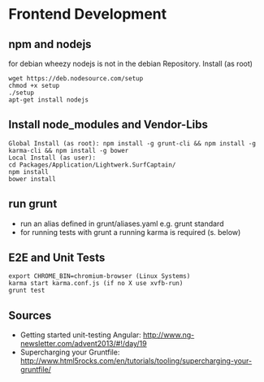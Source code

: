 # Frontend Development

## npm and nodejs
for debian wheezy nodejs is not in the debian Repository. Install (as root)

	wget https://deb.nodesource.com/setup
	chmod +x setup
	./setup
	apt-get install nodejs

## Install node_modules and Vendor-Libs

	Global Install (as root): npm install -g grunt-cli && npm install -g karma-cli && npm install -g bower
	Local Install (as user):
	cd Packages/Application/Lightwerk.SurfCaptain/
	npm install
	bower install

## run grunt
- run an alias defined in grunt/aliases.yaml e.g. grunt standard
- for running tests with grunt a running karma is required (s. below)


## E2E and Unit Tests

	export CHROME_BIN=chromium-browser (Linux Systems)
	karma start karma.conf.js (if no X use xvfb-run)
	grunt test

## Sources
- Getting started unit-testing Angular: http://www.ng-newsletter.com/advent2013/#!/day/19
- Supercharging your Gruntfile: http://www.html5rocks.com/en/tutorials/tooling/supercharging-your-gruntfile/
